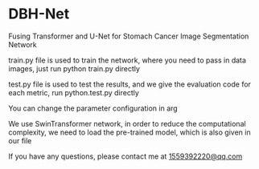 # DBH-Net
Fusing Transformer and U-Net for Stomach Cancer Image Segmentation Network

train.py file is used to train the network, where you need to pass in data images, just run python train.py directly

test.py file is used to test the results, and we give the evaluation code for each metric, run python.test.py directly

You can change the parameter configuration in arg

We use SwinTransformer network, in order to reduce the computational complexity, we need to load the pre-trained model, which is also given in our file

If you have any questions, please contact me at 1559392220@qq.com
